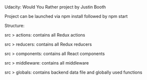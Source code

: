 Udacity: Would You Rather project by Justin Booth

Project can be launched via npm install followed by npm start

Structure:

src > actions: contains all Redux actions

src > reducers: contains all Redux reducers

src > components: contains all React components

src > middleware: contains all middleware

src > globals: contains backend data file and globally used functions